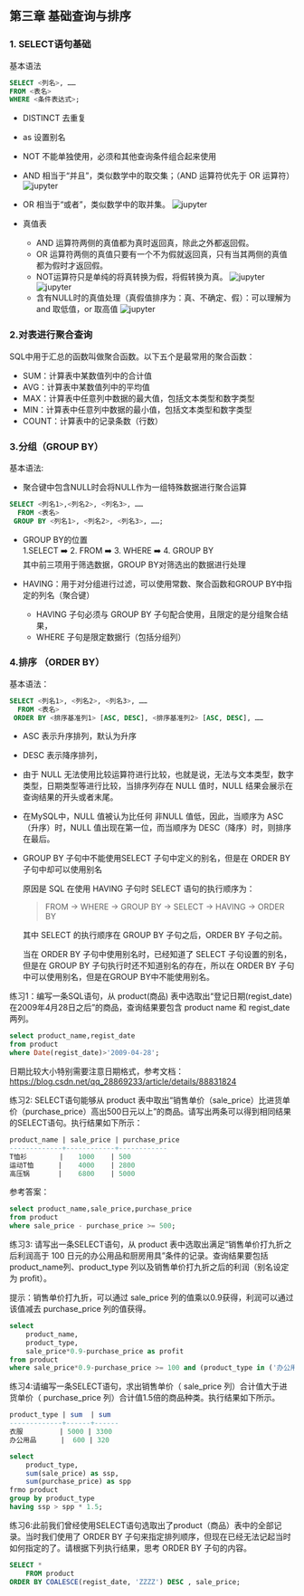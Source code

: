 ## 第三章 基础查询与排序

### 1. SELECT语句基础

基本语法
```sql
SELECT <列名>, ……
FROM <表名>
WHERE <条件表达式>;
```

- DISTINCT 去重复
- as 设置别名
- NOT 不能单独使用，必须和其他查询条件组合起来使用
- AND 相当于“并且”，类似数学中的取交集；（AND 运算符优先于 OR 运算符）
![jupyter](https://oss.linklearner.com/wonderful-sql/ch02/ch02.01and.png)

- OR 相当于“或者”，类似数学中的取并集。
![jupyter](https://oss.linklearner.com/wonderful-sql/ch02/ch02.02or.png)

- 真值表
    - AND 运算符两侧的真值都为真时返回真，除此之外都返回假。
    - OR 运算符两侧的真值只要有一个不为假就返回真，只有当其两侧的真值都为假时才返回假。
    - NOT运算符只是单纯的将真转换为假，将假转换为真。
    ![jupyter](https://oss.linklearner.com/wonderful-sql/ch02/ch02.03true.png)
    ![jupyter](https://oss.linklearner.com/wonderful-sql/ch02/ch02.04true2.png)
    - 含有NULL时的真值处理（真假值排序为：真、不确定、假）：可以理解为 and 取低值，or 取高值
    ![jupyter](https://oss.linklearner.com/wonderful-sql/ch02/ch02.05true3.png)


### 2.对表进行聚合查询
SQL中用于汇总的函数叫做聚合函数。以下五个是最常用的聚合函数：
- SUM：计算表中某数值列中的合计值
- AVG：计算表中某数值列中的平均值
- MAX：计算表中任意列中数据的最大值，包括文本类型和数字类型
- MIN：计算表中任意列中数据的最小值，包括文本类型和数字类型
- COUNT：计算表中的记录条数（行数）

### 3.分组（GROUP BY）
基本语法:
- 聚合键中包含NULL时会将NULL作为一组特殊数据进行聚合运算
```sql
SELECT <列名1>,<列名2>, <列名3>, ……
  FROM <表名>
 GROUP BY <列名1>, <列名2>, <列名3>, ……;
```
- GROUP BY的位置                        
1.SELECT :arrow_right: 2. FROM :arrow_right: 3. WHERE :arrow_right: 4. GROUP BY           
其中前三项用于筛选数据，GROUP BY对筛选出的数据进行处理

- HAVING：用于对分组进行过滤，可以使用常数、聚合函数和GROUP BY中指定的列名（聚合键）              
    - HAVING 子句必须与 GROUP BY 子句配合使用，且限定的是分组聚合结果，
    - WHERE 子句是限定数据行（包括分组列）

### 4.排序 （ORDER BY）

基本语法：

```sql
SELECT <列名1>, <列名2>, <列名3>, ……
  FROM <表名>
 ORDER BY <排序基准列1> [ASC, DESC], <排序基准列2> [ASC, DESC], ……
```
- ASC 表示升序排列，默认为升序
- DESC 表示降序排列，
- 由于 NULL 无法使用比较运算符进行比较，也就是说，无法与文本类型，数字类型，日期类型等进行比较，当排序列存在 NULL 值时，NULL 结果会展示在查询结果的开头或者末尾。
- 在MySQL中，NULL 值被认为比任何 非NULL 值低，因此，当顺序为 ASC（升序）时，NULL 值出现在第一位，而当顺序为 DESC（降序）时，则排序在最后。

- GROUP BY 子句中不能使用SELECT 子句中定义的别名，但是在 ORDER BY 子句中却可以使用别名
    
    原因是 SQL 在使用 HAVING 子句时 SELECT 语句的执行顺序为：
    
    > FROM → WHERE → GROUP BY → SELECT → HAVING → ORDER BY
    
    其中 SELECT 的执行顺序在 GROUP BY 子句之后，ORDER BY 子句之前。
    
    当在 ORDER BY 子句中使用别名时，已经知道了 SELECT 子句设置的别名，但是在 GROUP BY 子句执行时还不知道别名的存在，所以在 ORDER BY 子句中可以使用别名，但是在GROUP BY中不能使用别名。



练习1：编写一条SQL语句，从 product(商品) 表中选取出“登记日期(regist_date)在2009年4月28日之后”的商品，查询结果要包含 product name 和 regist_date 两列。


```sql
select product_name,regist_date
from product
where Date(regist_date)>'2009-04-28';
```
日期比较大小特别需要注意日期格式，参考文档：https://blog.csdn.net/qq_28869233/article/details/88831824

练习2: SELECT语句能够从 product 表中取出“销售单价（sale_price）比进货单价（purchase_price）高出500日元以上”的商品。请写出两条可以得到相同结果的SELECT语句。执行结果如下所示：
```sql
product_name | sale_price | purchase_price 
-------------+------------+------------
T恤衫        | 　 1000    | 500
运动T恤      |    4000    | 2800
高压锅       |    6800    | 5000
```

参考答案：
```sql
select product_name,sale_price,purchase_price
from product
where sale_price - purchase_price >= 500;
```

练习3: 请写出一条SELECT语句，从 product 表中选取出满足“销售单价打九折之后利润高于 100 日元的办公用品和厨房用具”条件的记录。查询结果要包括 product_name列、product_type 列以及销售单价打九折之后的利润（别名设定为 profit）。

提示：销售单价打九折，可以通过 sale_price 列的值乘以0.9获得，利润可以通过该值减去 purchase_price 列的值获得。

```sql
select 
    product_name,
    product_type,
    sale_price*0.9-purchase_price as profit
from product
where sale_price*0.9-purchase_price >= 100 and (product_type in ('办公用品','厨房用具'));
```

练习4:请编写一条SELECT语句，求出销售单价（ sale_price 列）合计值大于进货单价（ purchase_price 列）合计值1.5倍的商品种类。执行结果如下所示。

```sql
product_type | sum  | sum 
-------------+------+------
衣服         | 5000 | 3300
办公用品      |  600 | 320
```
    
```sql
select 
    product_type, 
    sum(sale_price) as ssp, 
    sum(purchase_price) as spp
frmo product
group by product_type
having ssp > spp * 1.5;
```

练习6:此前我们曾经使用SELECT语句选取出了product（商品）表中的全部记录。当时我们使用了 ORDER BY 子句来指定排列顺序，但现在已经无法记起当时如何指定的了。请根据下列执行结果，思考 ORDER BY 子句的内容。

```sql
SELECT *
    FROM product
ORDER BY COALESCE(regist_date, 'ZZZZ') DESC , sale_price;
```


```python

```
